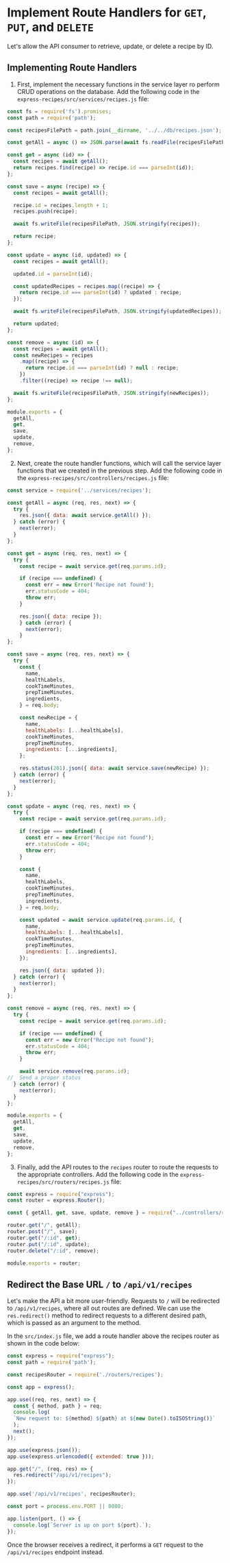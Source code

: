 # Implement Route Handlers for `GET`, `PUT`, and `DELETE`

Let's allow the API consumer to retrieve, update, or delete a recipe by ID. 

## Implementing Route Handlers

1. First, implement the necessary functions in the service layer ro perform CRUD operations on the database. Add the following code in the `express-recipes/src/services/recipes.js` file:

```js
const fs = require('fs').promises;
const path = require('path');

const recipesFilePath = path.join(__dirname, '../../db/recipes.json');

const getAll = async () => JSON.parse(await fs.readFile(recipesFilePath));

const get = async (id) => {
  const recipes = await getAll();
  return recipes.find(recipe) => recipe.id === parseInt(id));
};

const save = async (recipe) => {
  const recipes = await getAll();

  recipe.id = recipes.length + 1;
  recipes.push(recipe);

  await fs.writeFile(recipesFilePath, JSON.stringify(recipes));

  return recipe;
};

const update = async (id, updated) => {
  const recipes = await getAll();

  updated.id = parseInt(id);

  const updatedRecipes = recipes.map((recipe) => {
    return recipe.id === parseInt(id) ? updated : recipe;
  });

  await fs.writeFile(recipesFilePath, JSON.stringify(updatedRecipes));

  return updated;
};

const remove = async (id) => {
  const recipes = await getAll();
  const newRecipes = recipes
    .map((recipe) => {
      return recipe.id === parseInt(id) ? null : recipe;
    })
    .filter((recipe) => recipe !== null);

  await fs.writeFile(recipesFilePath, JSON.stringify(newRecipes));
};

module.exports = {
  getAll,
  get,
  save,
  update,
  remove,
};
```

2. Next, create the route handler functions, which will call the service layer functions that we created in the previous step. Add the following code in the `express-recipes/src/controllers/recipes.js` file:

```js
const service = require('../services/recipes');

const getAll = async (req, res, next) => {
  try {
    res.json({ data: await service.getAll() });
  } catch (error) {
    next(error);
  }
};

const get = async (req, res, next) => {
  try {
    const recipe = await service.get(req.params.id);

    if (recipe === undefined) {
      const err = new Error('Recipe not found');
      err.statusCode = 404;
      throw err;
    }

    res.json({ data: recipe });
    } catch (error) {
      next(error);
    }
};

const save = async (req, res, next) => {
  try {
    const {
      name,
      healthLabels,
      cookTimeMinutes,
      prepTimeMinutes,
      ingredients,
    } = req.body;

    const newRecipe = {
      name,
      healthLabels: [...healthLabels],
      cookTimeMinutes,
      prepTimeMinutes,
      ingredients: [...ingredients],
    };

    res.status(201).json({ data: await service.save(newRecipe) });
  } catch (error) {
    next(error);
  }
};

const update = async (req, res, next) => {
  try {
    const recipe = await service.get(req.params.id);

    if (recipe === undefined) {
      const err = new Error("Recipe not found");
      err.statusCode = 404;
      throw err;
    }

    const {
      name,
      healthLabels,
      cookTimeMinutes,
      prepTimeMinutes,
      ingredients,
    } = req.body;

    const updated = await service.update(req.params.id, {
      name,
      healthLabels: [...healthLabels],
      cookTimeMinutes,
      prepTimeMinutes,
      ingredients: [...ingredients],
    });

    res.json({ data: updated });
  } catch (error) {
    next(error);
  }
};

const remove = async (req, res, next) => {
  try {
    const recipe = await service.get(req.params.id);

    if (recipe === undefined) {
      const err = new Error("Recipe not found");
      err.statusCode = 404;
      throw err;
    }

    await service.remove(req.params.id);
//  Send a proper status
  } catch (error) {
    next(error);
  }
};

module.exports = {
  getAll,
  get,
  save,
  update,
  remove,
};
```

3. Finally, add the API routes to the `recipes` router to route the requests to the appropriate controllers. Add the following code in the `express-recipes/src/routers/recipes.js` file:

```js
const express = require("express");
const router = express.Router();

const { getAll, get, save, update, remove } = require("../controllers/recipes");

router.get("/", getAll);
router.post("/", save);
router.get("/:id", get);
router.put("/:id", update);
router.delete("/:id", remove);

module.exports = router;
```

## Redirect the Base URL `/` to `/api/v1/recipes`

Let's make the API a bit more user-friendly. Requests to `/` will be redirected to `/api/v1/recipes`, where all out routes are defined. We can use the `res.redirect()` method to redirect requests to a different desired path, which is passed as an argument to the method.

In the `src/index.js` file, we add a route handler above the recipes router as shown in the code below:

```js
const express = require("express");
const path = require('path');

const recipesRouter = require('./routers/recipes');

const app = express();

app.use((req, res, next) => {
  const { method, path } = req;
  console.log(
  `New request to: ${method} ${path} at ${new Date().toISOString()}`
  );
  next();
});

app.use(express.json());
app.use(express.urlencoded({ extended: true }));

app.get("/", (req, res) => {
  res.redirect("/api/v1/recipes");
});

app.use('/api/v1/recipes', recipesRouter);

const port = process.env.PORT || 8080;

app.listen(port, () => {
  console.log(`Server is up on port ${port}.`);
});
```

Once the browser receives a redirect, it performs a `GET` request to the `/api/v1/recipes` endpoint instead.
